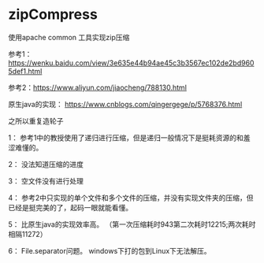# zipCompress
使用apache common 工具实现zip压缩


参考1：https://wenku.baidu.com/view/3e635e44b94ae45c3b3567ec102de2bd9605def1.html

参考2：https://www.aliyun.com/jiaocheng/788130.html

原生java的实现：  https://www.cnblogs.com/qingergege/p/5768376.html


之所以重复造轮子

1： 参考1中的教授使用了递归进行压缩，但是递归一般情况下是挺耗资源的和羞涩难懂的。

2： 没法知道压缩的进度

3： 空文件没有进行处理

4： 参考2中只实现的单个文件和多个文件的压缩，并没有实现文件夹的压缩，但已经是挺完美的了，起码一眼就能看懂。

5： 比原生java的实现效率高。 （第一次压缩耗时943第二次耗时12215;两次耗时相隔11272）

6： File.separator问题。 windows下打的包到Linux下无法解压。





